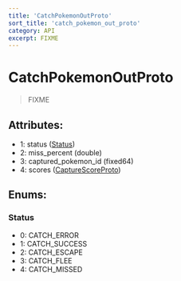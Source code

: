 ```yaml
---
title: 'CatchPokemonOutProto'
sort_title: 'catch_pokemon_out_proto'
category: API
excerpt: FIXME
---
```


# CatchPokemonOutProto

> FIXME

## Attributes:

- 1: status ([Status](#status))
- 2: miss_percent (double)
- 3: captured_pokemon_id (fixed64)
- 4: scores ([CaptureScoreProto](../CaptureScoreProto/))

## Enums:

### Status
- 0: CATCH_ERROR
- 1: CATCH_SUCCESS
- 2: CATCH_ESCAPE
- 3: CATCH_FLEE
- 4: CATCH_MISSED
